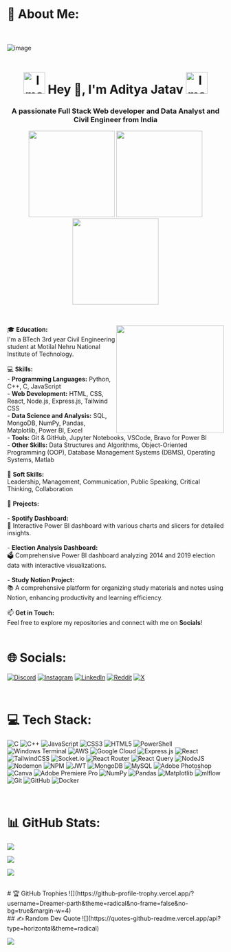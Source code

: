#  💫 About Me: <br/><br/>
![image](https://github.com/user-attachments/assets/2dae72d1-c3b3-4a5f-b159-09bc28c4c64d)
<br/>
<h1 align="center" style="margin: 0 auto;">
  <br/> 
  <img src="https://user-images.githubusercontent.com/74038190/213844263-a8897a51-32f4-4b3b-b5c2-e1528b89f6f3.png" height="50" width="50" alt="Image">
  Hey 👋, I'm Aditya Jatav  
  <img src="https://user-images.githubusercontent.com/74038190/213844263-a8897a51-32f4-4b3b-b5c2-e1528b89f6f3.png" height="50" width="50" alt="Image">
  <br/>
</h1>

<h3 align="center">A passionate Full Stack Web developer and Data Analyst and Civil Engineer from India</h3>
<div align="center" style="margin: 0 auto;">
 <img src="https://user-images.githubusercontent.com/74038190/213866269-5d00981c-7c98-46d7-8a8e-16f462f15227.gif" width="200" height="200" >
 <img src="https://user-images.githubusercontent.com/74038190/213866269-5d00981c-7c98-46d7-8a8e-16f462f15227.gif" width="200" height="200" >
 <img src="https://user-images.githubusercontent.com/74038190/213866269-5d00981c-7c98-46d7-8a8e-16f462f15227.gif" width="200" height="200" >
</div>

<br/><br/>
<img src="https://camo.githubusercontent.com/8a9c7f854df987a0b488caf7b4ca6fb56e368e1a0b85602574da94c19d1c2d2e/68747470733a2f2f70687973696373677572756b756c2e66696c65732e776f726470726573732e636f6d2f323031392f30322f6368617261637465722d312e676966" align="right" height="250" width ="250">🎓 **Education:**  <br> I'm a BTech 3rd year Civil Engineering student at Motilal Nehru National Institute of Technology.<br><br> 💻 **Skills:**  <br>- **Programming Languages:** Python, C++, C, JavaScript<br>- **Web Development:** HTML, CSS, React, Node.js, Express.js, Tailwind CSS<br>- **Data Science and Analysis:** SQL, MongoDB, NumPy, Pandas, Matplotlib, Power BI, Excel<br>- **Tools:** Git & GitHub, Jupyter Notebooks, VSCode, Bravo for Power BI<br>- **Other Skills:** Data Structures and Algorithms, Object-Oriented Programming (OOP), Database Management Systems (DBMS), Operating Systems, Matlab<br><br>🌟 **Soft Skills:**  <br>Leadership, Management, Communication, Public Speaking, Critical Thinking, Collaboration<br><br>🔭 **Projects:**<br><br>- **Spotify Dashboard:**  <br>  🎵 Interactive Power BI dashboard with various charts and slicers for detailed insights.<br><br>- **Election Analysis Dashboard:**  <br>  🗳️ Comprehensive Power BI dashboard analyzing 2014 and 2019 election data with interactive visualizations.<br><br>- **Study Notion Project:**  <br>  📚 A comprehensive platform for organizing study materials and notes using Notion, enhancing productivity and learning efficiency.<br><br>📫 **Get in Touch:**  <br>Feel free to explore my repositories and connect with me on **Socials**!<br><br>

# 🌐 Socials:
[![Discord](https://img.shields.io/badge/Discord-%237289DA.svg?logo=discord&logoColor=white)](https://discord.gg/c6nsmuHc) [![Instagram](https://img.shields.io/badge/Instagram-%23E4405F.svg?logo=Instagram&logoColor=white)](https://instagram.com/aditya_adi_19) [![LinkedIn](https://img.shields.io/badge/LinkedIn-%230077B5.svg?logo=linkedin&logoColor=white)](https://linkedin.com/in/aditya-jatav) [![Reddit](https://img.shields.io/badge/Reddit-%23FF4500.svg?logo=Reddit&logoColor=white)](https://reddit.com/user/Hot-Smell-668) [![X](https://img.shields.io/badge/X-black.svg?logo=X&logoColor=white)](https://x.com/adityaj67755567) 

<br/>

# 💻 Tech Stack:
![C](https://img.shields.io/badge/c-%2300599C.svg?style=for-the-badge&logo=c&logoColor=white) ![C++](https://img.shields.io/badge/c++-%2300599C.svg?style=for-the-badge&logo=c%2B%2B&logoColor=white) ![JavaScript](https://img.shields.io/badge/javascript-%23323330.svg?style=for-the-badge&logo=javascript&logoColor=%23F7DF1E) ![CSS3](https://img.shields.io/badge/css3-%231572B6.svg?style=for-the-badge&logo=css3&logoColor=white) ![HTML5](https://img.shields.io/badge/html5-%23E34F26.svg?style=for-the-badge&logo=html5&logoColor=white) ![PowerShell](https://img.shields.io/badge/PowerShell-%235391FE.svg?style=for-the-badge&logo=powershell&logoColor=white) ![Windows Terminal](https://img.shields.io/badge/Windows%20Terminal-%234D4D4D.svg?style=for-the-badge&logo=windows-terminal&logoColor=white) ![AWS](https://img.shields.io/badge/AWS-%23FF9900.svg?style=for-the-badge&logo=amazon-aws&logoColor=white) ![Google Cloud](https://img.shields.io/badge/GoogleCloud-%234285F4.svg?style=for-the-badge&logo=google-cloud&logoColor=white) ![Express.js](https://img.shields.io/badge/express.js-%23404d59.svg?style=for-the-badge&logo=express&logoColor=%2361DAFB) ![React](https://img.shields.io/badge/react-%2320232a.svg?style=for-the-badge&logo=react&logoColor=%2361DAFB) ![TailwindCSS](https://img.shields.io/badge/tailwindcss-%2338B2AC.svg?style=for-the-badge&logo=tailwind-css&logoColor=white) ![Socket.io](https://img.shields.io/badge/Socket.io-black?style=for-the-badge&logo=socket.io&badgeColor=010101) ![React Router](https://img.shields.io/badge/React_Router-CA4245?style=for-the-badge&logo=react-router&logoColor=white) ![React Query](https://img.shields.io/badge/-React%20Query-FF4154?style=for-the-badge&logo=react%20query&logoColor=white) ![NodeJS](https://img.shields.io/badge/node.js-6DA55F?style=for-the-badge&logo=node.js&logoColor=white) ![Nodemon](https://img.shields.io/badge/NODEMON-%23323330.svg?style=for-the-badge&logo=nodemon&logoColor=%BBDEAD) ![NPM](https://img.shields.io/badge/NPM-%23CB3837.svg?style=for-the-badge&logo=npm&logoColor=white) ![JWT](https://img.shields.io/badge/JWT-black?style=for-the-badge&logo=JSON%20web%20tokens) ![MongoDB](https://img.shields.io/badge/MongoDB-%234ea94b.svg?style=for-the-badge&logo=mongodb&logoColor=white) ![MySQL](https://img.shields.io/badge/mysql-4479A1.svg?style=for-the-badge&logo=mysql&logoColor=white) ![Adobe Photoshop](https://img.shields.io/badge/adobe%20photoshop-%2331A8FF.svg?style=for-the-badge&logo=adobe%20photoshop&logoColor=white) ![Canva](https://img.shields.io/badge/Canva-%2300C4CC.svg?style=for-the-badge&logo=Canva&logoColor=white) ![Adobe Premiere Pro](https://img.shields.io/badge/Adobe%20Premiere%20Pro-9999FF.svg?style=for-the-badge&logo=Adobe%20Premiere%20Pro&logoColor=white) ![NumPy](https://img.shields.io/badge/numpy-%23013243.svg?style=for-the-badge&logo=numpy&logoColor=white) ![Pandas](https://img.shields.io/badge/pandas-%23150458.svg?style=for-the-badge&logo=pandas&logoColor=white) ![Matplotlib](https://img.shields.io/badge/Matplotlib-%23ffffff.svg?style=for-the-badge&logo=Matplotlib&logoColor=black) ![mlflow](https://img.shields.io/badge/mlflow-%23d9ead3.svg?style=for-the-badge&logo=numpy&logoColor=blue) ![Git](https://img.shields.io/badge/git-%23F05033.svg?style=for-the-badge&logo=git&logoColor=white) ![GitHub](https://img.shields.io/badge/github-%23121011.svg?style=for-the-badge&logo=github&logoColor=white) ![Docker](https://img.shields.io/badge/docker-%230db7ed.svg?style=for-the-badge&logo=docker&logoColor=white)

<br/>

# 📊 GitHub Stats:
![](https://github-readme-stats.vercel.app/api?username=Dreamer-parth&theme=dark&hide_border=false&include_all_commits=true&count_private=true)<br/>

![](https://github-readme-streak-stats.herokuapp.com/?user=Dreamer-parth&theme=dark&hide_border=false)<br/>

![](https://github-readme-stats.vercel.app/api/top-langs/?username=Dreamer-parth&theme=dark&hide_border=false&include_all_commits=true&count_private=true&layout=compact)

<br/>
# 🏆 GitHub Trophies
![](https://github-profile-trophy.vercel.app/?username=Dreamer-parth&theme=radical&no-frame=false&no-bg=true&margin-w=4)


<br/>
## ✍️ Random Dev Quote
![](https://quotes-github-readme.vercel.app/api?type=horizontal&theme=radical)<br/>

[![](https://visitcount.itsvg.in/api?id=Dreamer-parth&icon=0&color=0)](https://visitcount.itsvg.in)


